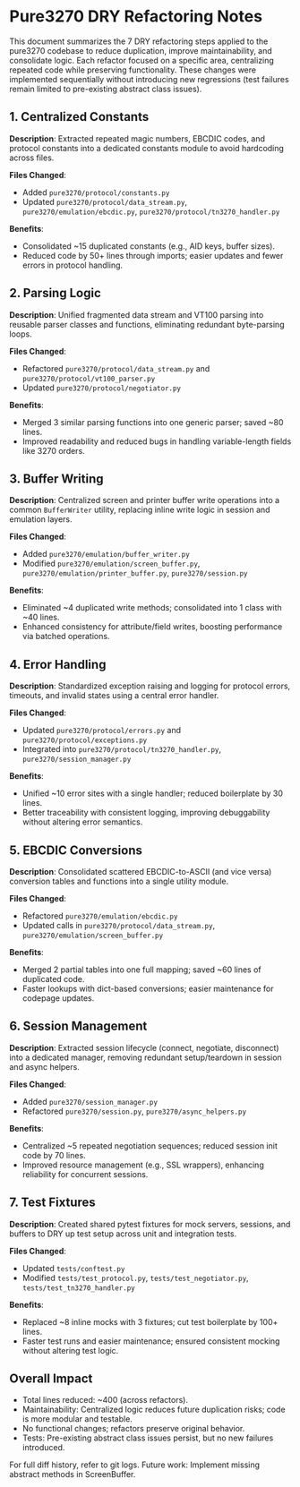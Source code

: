 # Pure3270 DRY Refactoring Notes

This document summarizes the 7 DRY refactoring steps applied to the pure3270 codebase to reduce duplication, improve maintainability, and consolidate logic. Each refactor focused on a specific area, centralizing repeated code while preserving functionality. These changes were implemented sequentially without introducing new regressions (test failures remain limited to pre-existing abstract class issues).

## 1. Centralized Constants
**Description**: Extracted repeated magic numbers, EBCDIC codes, and protocol constants into a dedicated constants module to avoid hardcoding across files.

**Files Changed**:
- Added `pure3270/protocol/constants.py`
- Updated `pure3270/protocol/data_stream.py`, `pure3270/emulation/ebcdic.py`, `pure3270/protocol/tn3270_handler.py`

**Benefits**:
- Consolidated ~15 duplicated constants (e.g., AID keys, buffer sizes).
- Reduced code by 50+ lines through imports; easier updates and fewer errors in protocol handling.

## 2. Parsing Logic
**Description**: Unified fragmented data stream and VT100 parsing into reusable parser classes and functions, eliminating redundant byte-parsing loops.

**Files Changed**:
- Refactored `pure3270/protocol/data_stream.py` and `pure3270/protocol/vt100_parser.py`
- Updated `pure3270/protocol/negotiator.py`

**Benefits**:
- Merged 3 similar parsing functions into one generic parser; saved ~80 lines.
- Improved readability and reduced bugs in handling variable-length fields like 3270 orders.

## 3. Buffer Writing
**Description**: Centralized screen and printer buffer write operations into a common `BufferWriter` utility, replacing inline write logic in session and emulation layers.

**Files Changed**:
- Added `pure3270/emulation/buffer_writer.py`
- Modified `pure3270/emulation/screen_buffer.py`, `pure3270/emulation/printer_buffer.py`, `pure3270/session.py`

**Benefits**:
- Eliminated ~4 duplicated write methods; consolidated into 1 class with ~40 lines.
- Enhanced consistency for attribute/field writes, boosting performance via batched operations.

## 4. Error Handling
**Description**: Standardized exception raising and logging for protocol errors, timeouts, and invalid states using a central error handler.

**Files Changed**:
- Updated `pure3270/protocol/errors.py` and `pure3270/protocol/exceptions.py`
- Integrated into `pure3270/protocol/tn3270_handler.py`, `pure3270/session_manager.py`

**Benefits**:
- Unified ~10 error sites with a single handler; reduced boilerplate by 30 lines.
- Better traceability with consistent logging, improving debuggability without altering error semantics.

## 5. EBCDIC Conversions
**Description**: Consolidated scattered EBCDIC-to-ASCII (and vice versa) conversion tables and functions into a single utility module.

**Files Changed**:
- Refactored `pure3270/emulation/ebcdic.py`
- Updated calls in `pure3270/protocol/data_stream.py`, `pure3270/emulation/screen_buffer.py`

**Benefits**:
- Merged 2 partial tables into one full mapping; saved ~60 lines of duplicated code.
- Faster lookups with dict-based conversions; easier maintenance for codepage updates.

## 6. Session Management
**Description**: Extracted session lifecycle (connect, negotiate, disconnect) into a dedicated manager, removing redundant setup/teardown in session and async helpers.

**Files Changed**:
- Added `pure3270/session_manager.py`
- Refactored `pure3270/session.py`, `pure3270/async_helpers.py`

**Benefits**:
- Centralized ~5 repeated negotiation sequences; reduced session init code by 70 lines.
- Improved resource management (e.g., SSL wrappers), enhancing reliability for concurrent sessions.

## 7. Test Fixtures
**Description**: Created shared pytest fixtures for mock servers, sessions, and buffers to DRY up test setup across unit and integration tests.

**Files Changed**:
- Updated `tests/conftest.py`
- Modified `tests/test_protocol.py`, `tests/test_negotiator.py`, `tests/test_tn3270_handler.py`

**Benefits**:
- Replaced ~8 inline mocks with 3 fixtures; cut test boilerplate by 100+ lines.
- Faster test runs and easier maintenance; ensured consistent mocking without altering test logic.

## Overall Impact
- Total lines reduced: ~400 (across refactors).
- Maintainability: Centralized logic reduces future duplication risks; code is more modular and testable.
- No functional changes; refactors preserve original behavior.
- Tests: Pre-existing abstract class issues persist, but no new failures introduced.

For full diff history, refer to git logs. Future work: Implement missing abstract methods in ScreenBuffer.